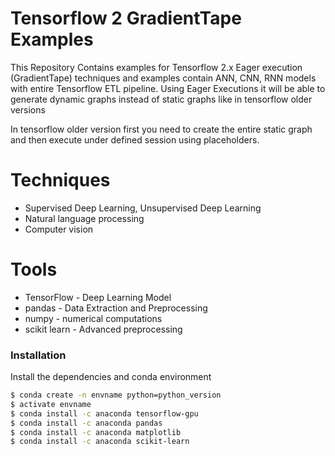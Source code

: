 # Tensorflow 2 GradientTape Examples

This Repository Contains examples for Tensorflow 2.x Eager execution (GradientTape) techniques and examples contain ANN, CNN, RNN models with entire Tensorflow ETL pipeline. Using Eager Executions it will be able to generate dynamic graphs instead of static graphs like in tensorflow older versions

In tensorflow older version first you need to create the entire static graph and then execute under defined session using placeholders.

# Techniques

  - Supervised Deep Learning, Unsupervised Deep Learning
  - Natural language processing
  - Computer vision
# Tools

* TensorFlow - Deep Learning Model
* pandas - Data Extraction and Preprocessing
* numpy - numerical computations
* scikit learn - Advanced preprocessing

### Installation

Install the dependencies and conda environment

```sh
$ conda create -n envname python=python_version
$ activate envname 
$ conda install -c anaconda tensorflow-gpu
$ conda install -c anaconda pandas
$ conda install -c anaconda matplotlib
$ conda install -c anaconda scikit-learn
```
